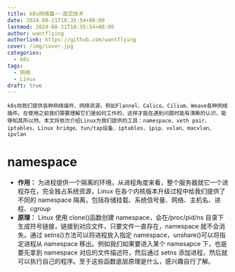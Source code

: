 ```yaml
---
title: k8s网络篇一-底层技术
date: 2024-08-21T18:35:54+08:00
lastmod: 2024-08-21T18:35:54+08:00
author: wantflying
authorlink: https://github.com/wantflying
cover: /img/cover.jpg
categories:
  - k8s
tags:
  - 网络
  - Linux
draft: true
---
```


    k8s向我们提供各种网络插件、网络资源，例如Flannel、Calico、Cilium、Weave各种网络插件。在使用之前我们需要理解它们是如何工作的，这样才能在遇到问题时能有清晰的认识，能够知其所以然。本文将依次介绍Linux为我们提供的工具：namespace、veth pair、iptables、Linux bridge、tun/tap设备、iptables、ipip、vxlan、macvlan、ipvlan

<!--more-->

# namespace

- **作用：** 为进程提供一个隔离的环境，从进程角度来看，整个服务器就它一个进程存在，完全独占系统资源，Linux 在各个内核版本升级过程中给我们提供了不同的 namespace 隔离，包括存储挂载、系统信号量、网络、主机名、进程、cgroup
- **原理：** Linux 使用 clone()函数创建 namespace，会在/proc/pid/ns 目录下生成符号链接，链接到对应文件，只要文件一直存在，namespace 就不会消失。通过 setns()方法可以将进程放入指定 namespace，unshare()可以将指定进程从 namespace 移出。例如我们如果要进入某个 namesapce 下，也是要先拿到 namespace 对应的文件描述符，然后通过 setns 添加进程，然后就可以执行自己的程序。至于这些函数底层原理是什么，感兴趣自行了解。
